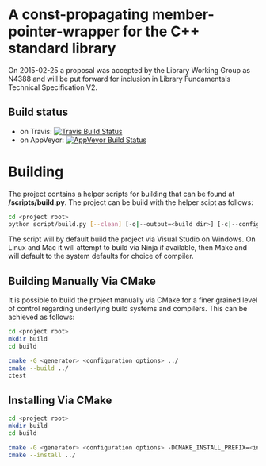 # A const-propagating member-pointer-wrapper for the C++ standard library

On 2015-02-25 a proposal was accepted by the Library Working Group as N4388
and will be put forward for inclusion in Library Fundamentals Technical 
Specification V2.

## Build status
- on Travis: [![Travis Build Status](https://travis-ci.org/jbcoe/propagate_const.svg?branch=master)](https://travis-ci.org/jbcoe/propagate_const)
- on AppVeyor: [![AppVeyor Build Status](https://ci.appveyor.com/api/projects/status/github/jbcoe/propagate_const?svg=true&branch=master)](https://ci.appveyor.com/project/jbcoe/propagate-const)

# Building

The project contains a helper scripts for building that can be found at **<project root>/scripts/build.py**. The project can be build with the helper scipt as follows:

```bash
cd <project root>
python script/build.py [--clean] [-o|--output=<build dir>] [-c|--config=<Debug|Release>] [--sanitizers] [-v|--verbose] [-t|--tests]
```

The script will by default build the project via Visual Studio on Windows. On Linux and Mac it will attempt to build via Ninja if available, then Make and will default to the system defaults for choice of compiler.

## Building Manually Via CMake

It is possible to build the project manually via CMake for a finer grained level of control regarding underlying build systems and compilers. This can be achieved as follows: 
```bash
cd <project root>
mkdir build
cd build

cmake -G <generator> <configuration options> ../
cmake --build ../
ctest
```

## Installing Via CMake

```bash
cd <project root>
mkdir build
cd build

cmake -G <generator> <configuration options> -DCMAKE_INSTALL_PREFIX=<install dir> ../
cmake --install ../
```


